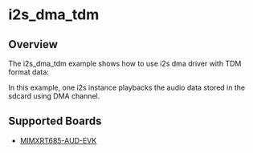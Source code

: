 # i2s_dma_tdm

## Overview
The i2s_dma_tdm example shows how to use i2s dma driver with TDM format data:

In this example, one i2s instance playbacks the audio data stored in the sdcard using DMA channel.

## Supported Boards
- [MIMXRT685-AUD-EVK](../../../../_boards/mimxrt685audevk/driver_examples/i2s/dma_tdm/example_board_readme.md)
